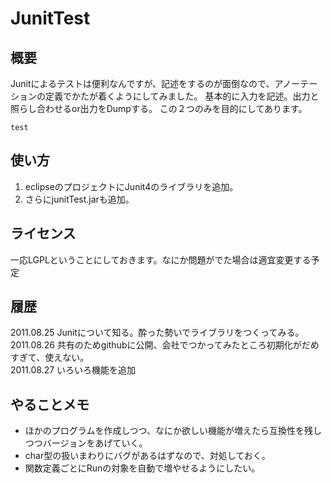 # JunitTest

## 概要
Junitによるテストは便利なんですが、記述をするのが面倒なので、アノーテーションの定義でかたが着くようにしてみました。
基本的に入力を記述。出力と照らし合わせるor出力をDumpする。
この２つのみを目的にしてあります。

`test`

## 使い方
1. eclipseのプロジェクトにJunit4のライブラリを追加。
2. さらにjunitTest.jarも追加。



## ライセンス
一応LGPLということにしておきます。なにか問題がでた場合は適宜変更する予定

## 履歴
2011.08.25 Junitについて知る。酔った勢いでライブラリをつくってみる。
<br />2011.08.26 共有のためgithubに公開、会社でつかってみたところ初期化がだめすぎて、使えない。
<br />2011.08.27 いろいろ機能を追加

## やることメモ
* ほかのプログラムを作成しつつ、なにか欲しい機能が増えたら互換性を残しつつバージョンをあげていく。
* char型の扱いまわりにバグがあるはずなので、対処しておく。
* 関数定義ごとにRunの対象を自動で増やせるようにしたい。